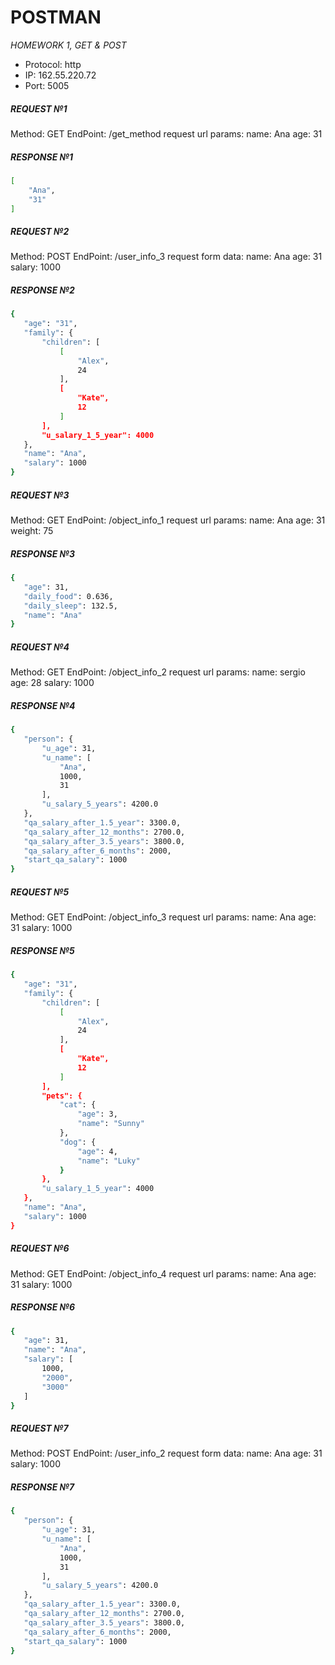 # POSTMAN
 *HOMEWORK 1, GET & POST*

- Protocol: http
- IP: 162.55.220.72
- Port: 5005

##### **REQUEST №1** 
Method: GET
EndPoint: /get_method
request url params: 
 name: Ana
 age: 31
##### **RESPONSE №1**
```sh
[
    "Ana",
    "31"
]
```

##### **REQUEST №2** 
Method: POST
EndPoint: /user_info_3
request form data: 
 name: Ana
 age: 31
 salary: 1000
 ##### **RESPONSE №2**
 ```sh
{
    "age": "31",
    "family": {
        "children": [
            [
                "Alex",
                24
            ],
            [
                "Kate",
                12
            ]
        ],
        "u_salary_1_5_year": 4000
    },
    "name": "Ana",
    "salary": 1000
}
```

##### **REQUEST №3** 
Method: GET
EndPoint: /object_info_1
request url params: 
 name: Ana
 age: 31
 weight: 75
##### **RESPONSE №3**
 ```sh
{
    "age": 31,
    "daily_food": 0.636,
    "daily_sleep": 132.5,
    "name": "Ana"
}
```

##### **REQUEST №4**
Method: GET
EndPoint: /object_info_2
request url params: 
 name: sergio
 age: 28
 salary: 1000
##### **RESPONSE №4**
 ```sh
{
    "person": {
        "u_age": 31,
        "u_name": [
            "Ana",
            1000,
            31
        ],
        "u_salary_5_years": 4200.0
    },
    "qa_salary_after_1.5_year": 3300.0,
    "qa_salary_after_12_months": 2700.0,
    "qa_salary_after_3.5_years": 3800.0,
    "qa_salary_after_6_months": 2000,
    "start_qa_salary": 1000
}
```
##### **REQUEST №5**
Method: GET
EndPoint: /object_info_3
request url params: 
 name: Ana
 age: 31
 salary: 1000
##### **RESPONSE №5**
 ```sh
{
    "age": "31",
    "family": {
        "children": [
            [
                "Alex",
                24
            ],
            [
                "Kate",
                12
            ]
        ],
        "pets": {
            "cat": {
                "age": 3,
                "name": "Sunny"
            },
            "dog": {
                "age": 4,
                "name": "Luky"
            }
        },
        "u_salary_1_5_year": 4000
    },
    "name": "Ana",
    "salary": 1000
}
```

##### **REQUEST №6**
Method: GET
EndPoint: /object_info_4
request url params: 
 name: Ana
 age: 31
 salary: 1000
##### **RESPONSE №6**
 ```sh
{
    "age": 31,
    "name": "Ana",
    "salary": [
        1000,
        "2000",
        "3000"
    ]
}
```

##### **REQUEST №7**
Method: POST
EndPoint: /user_info_2
request form data: 
 name: Ana
 age: 31
 salary: 1000
 
##### **RESPONSE №7**
 ```sh
{
    "person": {
        "u_age": 31,
        "u_name": [
            "Ana",
            1000,
            31
        ],
        "u_salary_5_years": 4200.0
    },
    "qa_salary_after_1.5_year": 3300.0,
    "qa_salary_after_12_months": 2700.0,
    "qa_salary_after_3.5_years": 3800.0,
    "qa_salary_after_6_months": 2000,
    "start_qa_salary": 1000
}
```
